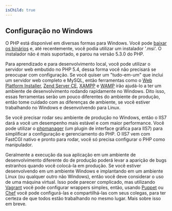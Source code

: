 ```yaml
---
isChild: true
---
```


## Configuração no Windows

O PHP está disponível em diversas formas para Windows. Você pode [baixar os binários](php-downloads) e, até recentemente,
você podia utilizar um instalador '.msi'. O instalador não é mais suportado, e parou na versão 5.3.0 do PHP.

Para aprendizado e para desenvolvimento local, você pode utilizar o servidor web embutido no PHP 5.4, dessa forma você
não precisará se preocupar com configuração. Se você quiser um "tudo-em-um" que inclui um servidor web completo e MySQL,
então ferramentas como o [Web Platform Installer][wpi], [Zend Server CE][zsce], [XAMPP][xampp] e [WAMP][wamp] irão ajudá-lo
a ter um ambiente de desenvolvimento rodando rapidamente no Windows. Dito isso, essas ferramentas serão um pouco diferentes
do ambiente de produção, então tome cuidado com as diferenças de ambiente, se você estiver trabalhando no Windows e
desenvolvendo para Linux.

Se você precisar rodar seu ambiente de produção no Windows, então o IIS7 dará a você um desempenho mais estável e com
maior performance. Você pode utilizar o [phpmanager][phpmanager] (um plugin de interface gráfica para IIS7) para simplificar
a configuração e gerenciamento do PHP. O IIS7 vem com FastCGI nativo e pronto para rodar, você só precisa configurar o
PHP como manipulador.

Geralmente a execução da sua aplicação em um ambiente de desenvolvimento diferente do de produção poderá levar a aparição
de bugs estranhos quando você colocá-la em produção. Se você estiver desenvolvendo em um ambiente Windows e implantando
em um ambiente Linux (ou qualquer outro não Windows), então você deve considerar o uso de uma máquina virtual. Isso pode
parecer complicado, mas utilizando [Vagrant][vagrant] você pode configurar wrappers simples, então, usando [Puppet][puppet]
ou [Chef][chef] você pode configurá-las e compartilhá-las com seus colegas, para ter certeza de que todos estão trabalhando
no mesmo lugar. Mais sobre isso em breve.

[php-downloads]: http://windows.php.net
[phpmanager]: http://phpmanager.codeplex.com/
[wpi]: http://www.microsoft.com/web/downloads/platform.aspx
[zsce]: http://www.zend.com/en/products/server-ce/
[xampp]: http://www.apachefriends.org/en/xampp.html
[wamp]: http://www.wampserver.com/
[php-iis]: http://php.iis.net/
[vagrant]: http://vagrantup.com/
[puppet]: http://www.puppetlabs.com/
[chef]: http://www.opscode.com/
